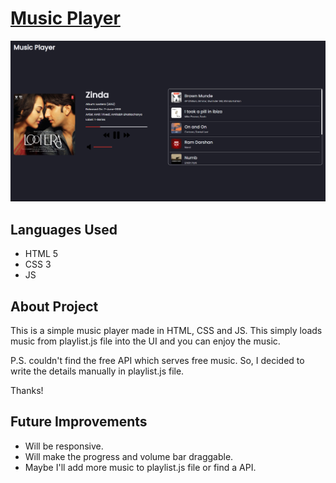 # [Music Player]()

![Music-Player](./assets/finalResult.png)

## Languages Used
 
 - HTML 5
 - CSS 3
 - JS

## About Project

This is a simple music player made in HTML, CSS and JS. This simply loads music from playlist.js file into the UI and you can enjoy the music.

P.S. couldn't find the free API which serves free music. So, I decided to write the details manually in playlist.js file.

Thanks!

## Future Improvements 
 - Will be responsive.
 - Will make the progress and volume bar draggable.
 - Maybe I'll add more music to playlist.js file or find a API.